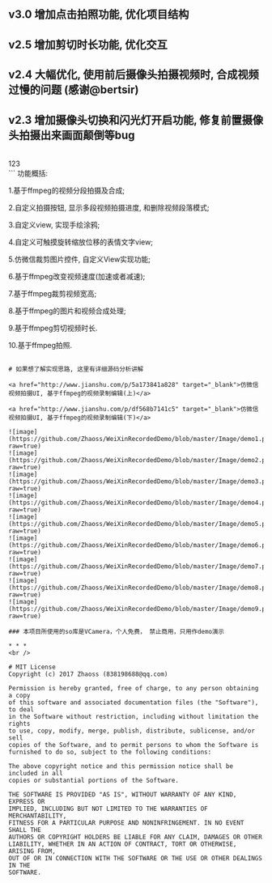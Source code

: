 ## v3.0 增加点击拍照功能, 优化项目结构
## v2.5 增加剪切时长功能, 优化交互
## v2.4 大幅优化, 使用前后摄像头拍摄视频时, 合成视频过慢的问题 (感谢@bertsir)
## v2.3 增加摄像头切换和闪光灯开启功能, 修复前置摄像头拍摄出来画面颠倒等bug
<br /> 
123
<br/>
```
功能概括: 

1.基于ffmpeg的视频分段拍摄及合成;

2.自定义拍摄按钮, 显示多段视频拍摄进度, 和删除视频段落模式;

3.自定义view, 实现手绘涂鸦;

4.自定义可触摸旋转缩放位移的表情文字view;

5.仿微信裁剪图片控件, 自定义View实现功能;

6.基于ffmpeg改变视频速度(加速或者减速);

7.基于ffmpeg裁剪视频宽高;

8.基于ffmpeg的图片和视频合成处理;

9.基于ffmpeg剪切视频时长.

10.基于ffmpeg拍照.
```

# 如果想了解实现思路, 这里有详细源码分析讲解

<a href="http://www.jianshu.com/p/5a173841a828" target="_blank">仿微信视频拍摄UI, 基于ffmpeg的视频录制编辑(上)</a>

<a href="http://www.jianshu.com/p/df568b7141c5" target="_blank">仿微信视频拍摄UI, 基于ffmpeg的视频录制编辑(下)</a>

![image](https://github.com/Zhaoss/WeiXinRecordedDemo/blob/master/Image/demo1.png?raw=true)
![image](https://github.com/Zhaoss/WeiXinRecordedDemo/blob/master/Image/demo2.png?raw=true)
![image](https://github.com/Zhaoss/WeiXinRecordedDemo/blob/master/Image/demo3.png?raw=true)
![image](https://github.com/Zhaoss/WeiXinRecordedDemo/blob/master/Image/demo4.png?raw=true)
![image](https://github.com/Zhaoss/WeiXinRecordedDemo/blob/master/Image/demo5.png?raw=true)
![image](https://github.com/Zhaoss/WeiXinRecordedDemo/blob/master/Image/demo6.png?raw=true)
![image](https://github.com/Zhaoss/WeiXinRecordedDemo/blob/master/Image/demo7.png?raw=true)
![image](https://github.com/Zhaoss/WeiXinRecordedDemo/blob/master/Image/demo8.png?raw=true)
![image](https://github.com/Zhaoss/WeiXinRecordedDemo/blob/master/Image/demo9.png?raw=true)

### 本项目所使用的so库是VCamera，个人免费， 禁止商用，只用作demo演示

* * *   
<br /> 

# MIT License
Copyright (c) 2017 Zhaoss (838198688@qq.com)

Permission is hereby granted, free of charge, to any person obtaining a copy
of this software and associated documentation files (the "Software"), to deal
in the Software without restriction, including without limitation the rights
to use, copy, modify, merge, publish, distribute, sublicense, and/or sell
copies of the Software, and to permit persons to whom the Software is
furnished to do so, subject to the following conditions:

The above copyright notice and this permission notice shall be included in all
copies or substantial portions of the Software.

THE SOFTWARE IS PROVIDED "AS IS", WITHOUT WARRANTY OF ANY KIND, EXPRESS OR
IMPLIED, INCLUDING BUT NOT LIMITED TO THE WARRANTIES OF MERCHANTABILITY,
FITNESS FOR A PARTICULAR PURPOSE AND NONINFRINGEMENT. IN NO EVENT SHALL THE
AUTHORS OR COPYRIGHT HOLDERS BE LIABLE FOR ANY CLAIM, DAMAGES OR OTHER
LIABILITY, WHETHER IN AN ACTION OF CONTRACT, TORT OR OTHERWISE, ARISING FROM,
OUT OF OR IN CONNECTION WITH THE SOFTWARE OR THE USE OR OTHER DEALINGS IN THE
SOFTWARE.
